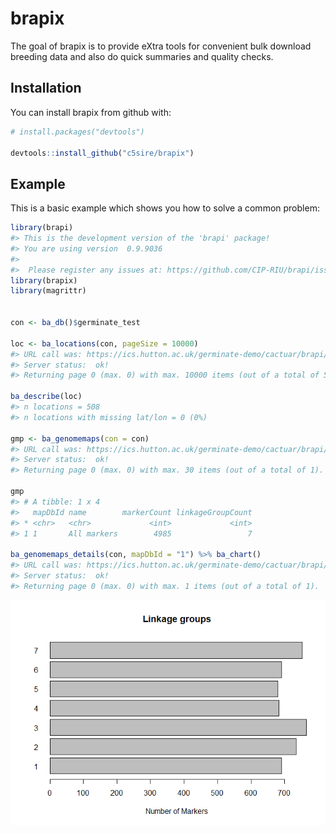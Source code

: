 
<!-- README.md is generated from README.Rmd. Please edit that file -->
brapix
======

The goal of brapix is to provide eXtra tools for convenient bulk download breeding data and also do quick summaries and quality checks.

Installation
------------

You can install brapix from github with:

``` r
# install.packages("devtools")

devtools::install_github("c5sire/brapix")
```

Example
-------

This is a basic example which shows you how to solve a common problem:

``` r
library(brapi)
#> This is the development version of the 'brapi' package!
#> You are using version  0.9.9036 
#> 
#>  Please register any issues at: https://github.com/CIP-RIU/brapi/issues
library(brapix)
library(magrittr)


con <- ba_db()$germinate_test

loc <- ba_locations(con, pageSize = 10000)
#> URL call was: https://ics.hutton.ac.uk/germinate-demo/cactuar/brapi/v1/locations?page=0&pageSize=10000
#> Server status:  ok!
#> Returning page 0 (max. 0) with max. 10000 items (out of a total of 508).

ba_describe(loc)
#> n locations = 508
#> n locations with missing lat/lon = 0 (0%)

gmp <- ba_genomemaps(con = con)
#> URL call was: https://ics.hutton.ac.uk/germinate-demo/cactuar/brapi/v1/maps/?page=0&pageSize=30&species=&type=&
#> Server status:  ok!
#> Returning page 0 (max. 0) with max. 30 items (out of a total of 1).

gmp
#> # A tibble: 1 x 4
#>   mapDbId name        markerCount linkageGroupCount
#> * <chr>   <chr>             <int>             <int>
#> 1 1       All markers        4985                 7

ba_genomemaps_details(con, mapDbId = "1") %>% ba_chart()
#> URL call was: https://ics.hutton.ac.uk/germinate-demo/cactuar/brapi/v1/maps/1/
#> Server status:  ok!
#> Returning page 0 (max. 0) with max. 1 items (out of a total of 1).
```

![](README-example-1.png)
